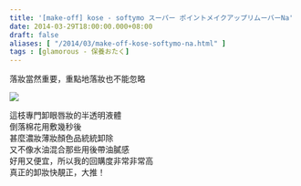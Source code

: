 ```yaml
---
title: '[make-off] kose - softymo スーパー ポイントメイクアップリムーバーNa'
date: 2014-03-29T18:00:00.000+08:00
draft: false
aliases: [ "/2014/03/make-off-kose-softymo-na.html" ]
tags : [glamorous - 保養おたく]
---
```


落妝當然重要，重點地落妝也不能忽略  

![](/images/kosesoftymo.jpg)

這枝專門卸眼唇妝的半透明液體  
倒落棉花用敷幾秒後  
甚麼濃妝薄妝顏色品統統卸除  
又不像水油混合那些用後帶油膩感  
好用又便宜，所以我的回購度非常非常高  
真正的卸妝快靚正，大推！
